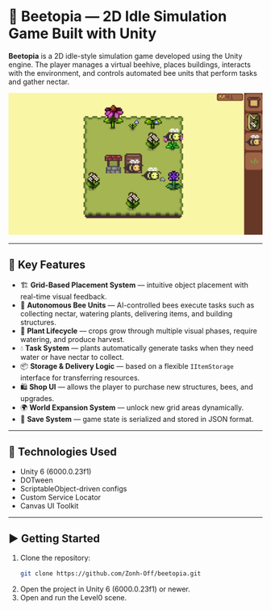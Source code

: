 # 🐝 Beetopia — 2D Idle Simulation Game Built with Unity

**Beetopia** is a 2D idle-style simulation game developed using the Unity engine. The player manages a virtual beehive, places buildings, interacts with the environment, and controls automated bee units that perform tasks and gather nectar.


![Gameplay Screenshot](images/s1.png)

---

## 🔧 Key Features

- 🏗 **Grid-Based Placement System** — intuitive object placement with real-time visual feedback.
- 🐝 **Autonomous Bee Units** — AI-controlled bees execute tasks such as collecting nectar, watering plants, delivering items, and building structures.
- 🌱 **Plant Lifecycle** — crops grow through multiple visual phases, require watering, and produce harvest.
- 💧 **Task System** — plants automatically generate tasks when they need water or have nectar to collect.
- 📦 **Storage & Delivery Logic** — based on a flexible `IItemStorage` interface for transferring resources.
- 🛍 **Shop UI** — allows the player to purchase new structures, bees, and upgrades.
- 🌍 **World Expansion System** — unlock new grid areas dynamically.
- 💾 **Save System** — game state is serialized and stored in JSON format.

---

## 🧪 Technologies Used

- Unity 6 (6000.0.23f1)
- DOTween
- ScriptableObject-driven configs
- Custom Service Locator
- Canvas UI Toolkit

---

## ▶️ Getting Started

1. Clone the repository:
   ```bash
   git clone https://github.com/Zonh-Off/beetopia.git
2. Open the project in Unity 6 (6000.0.23f1) or newer.
3. Open and run the Level0 scene.

